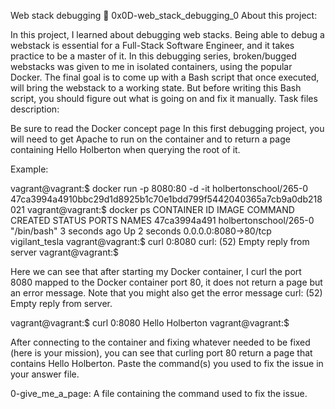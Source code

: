 Web stack debugging 📃 0x0D-web_stack_debugging_0 About this project:

In this project, I learned about debugging web stacks. Being able to debug a webstack is essential for a Full-Stack Software Engineer, and it takes practice to be a master of it. In this debugging series, broken/bugged webstacks was given to me in isolated containers, using the popular Docker. The final goal is to come up with a Bash script that once executed, will bring the webstack to a working state. But before writing this Bash script, you should figure out what is going on and fix it manually. Task files description:

Be sure to read the Docker concept page In this first debugging project, you will need to get Apache to run on the container and to return a page containing Hello Holberton when querying the root of it.

Example:

vagrant@vagrant:$ docker run -p 8080:80 -d -it holbertonschool/265-0 47ca3994a4910bbc29d1d8925b1c70e1bdd799f5442040365a7cb9a0db218021 vagrant@vagrant:$ docker ps CONTAINER ID IMAGE COMMAND CREATED STATUS PORTS NAMES 47ca3994a491 holbertonschool/265-0 "/bin/bash" 3 seconds ago Up 2 seconds 0.0.0.0:8080->80/tcp vigilant_tesla vagrant@vagrant:$ curl 0:8080 curl: (52) Empty reply from server vagrant@vagrant:$

Here we can see that after starting my Docker container, I curl the port 8080 mapped to the Docker container port 80, it does not return a page but an error message. Note that you might also get the error message curl: (52) Empty reply from server.

vagrant@vagrant:$ curl 0:8080 Hello Holberton vagrant@vagrant:$

After connecting to the container and fixing whatever needed to be fixed (here is your mission), you can see that curling port 80 return a page that contains Hello Holberton. Paste the command(s) you used to fix the issue in your answer file.

0-give_me_a_page: A file containing the command used to fix the issue.
